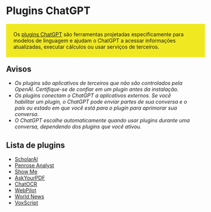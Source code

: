 # Plugins ChatGPT
<div style="width:100%; float:left; background-color:#f0e922; padding:20px; margin: 0; margin-bottom:20px;">Os <a href="https://openai.com/blog/chatgpt-plugins">plugins ChatGPT</a> são ferramentas projetadas especificamente para modelos de linguagem e ajudam o ChatGPT a acessar informações atualizadas, executar cálculos ou usar serviços de terceiros.</div>

## Avisos
- *Os plugins são aplicativos de terceiros que não são controlados pela OpenAI. Certifique-se de confiar em um plugin antes da instalação.*
- *Os plugins conectam o ChatGPT a aplicativos externos. Se você habilitar um plugin, o ChatGPT pode enviar partes de sua conversa e o país ou estado em que você está para o plugin para aprimorar sua conversa.*
- *O ChatGPT escolhe automaticamente quando usar plugins durante uma conversa, dependendo dos plugins que você ativou.*

## Lista de plugins

- [ScholarAI](scholarai.md)
- [Penrose Analyst](penrose.md)
- [Show Me](showme.md)
- [AskYourPDF](askyourpdf.md)
- [ChatOCR](chatocr.md)
- [WebPilot](webpilot.md)
- [World News](worldnews.md)
- [VoxScript](voxscript.md)
